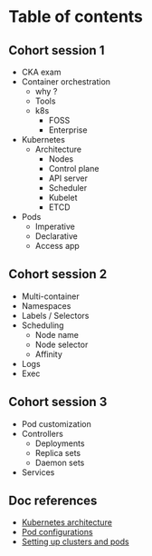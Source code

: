 # Table of contents

## Cohort session 1

- CKA exam
- Container orchestration
  - why ?
  - Tools
  - k8s
    - FOSS
    - Enterprise
- Kubernetes
  - Architecture
    - Nodes
    - Control plane
    - API server
    - Scheduler
    - Kubelet
    - ETCD
- Pods
  - Imperative
  - Declarative
  - Access app

## Cohort session 2

- Multi-container
- Namespaces
- Labels / Selectors
- Scheduling
  - Node name
  - Node selector
  - Affinity
- Logs
- Exec

## Cohort session 3

- Pod customization
- Controllers
  - Deployments
  - Replica sets
  - Daemon sets
- Services

## Doc references

- [Kubernetes architecture](docs/architecture.md)
- [Pod configurations](docs/pod_config.md)
- [Setting up clusters and pods](docs/set_up.md)
